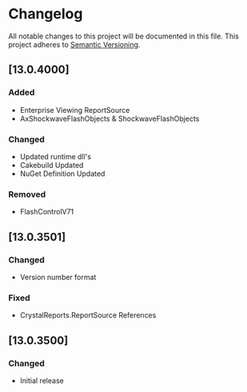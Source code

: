 # Changelog

All notable changes to this project will be documented in this file.
This project adheres to [Semantic Versioning](http://semver.org/).

## [13.0.4000]

### Added

- Enterprise Viewing ReportSource
- AxShockwaveFlashObjects & ShockwaveFlashObjects

### Changed

- Updated runtime dll's
- Cakebuild Updated
- NuGet Definition Updated

### Removed

- FlashControlV71

## [13.0.3501]

### Changed

- Version number format

### Fixed

- CrystalReports.ReportSource References

## [13.0.3500]

### Changed

- Initial release